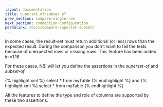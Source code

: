 ```yaml
---
layout: documentation
title: Superset of/subset of
prev_section: compare-single-row
next_section: connection-configuration
permalink: /docs/compare-superset-subset/
---
```


In some cases, the result-set must return additional (or less) rows than the expected result. During the comparison you don't want to fail the tests because of unexpected rows or missing rows. This feature has been added in v1.16

For these cases, NBi will let you define the assertions in the *superset-of* and *subset-of*

{% highlight xml %}
<superset-of>
  <query>select * from myTable</query>
</superset-of>
{% endhighlight %}
and 
{% highlight xml %}
<subset-of>
  <query>select * from myTable</query>
</subset-of>
{% endhighlight %}

All the features to define the type and role of columns are supported by these two assertions.